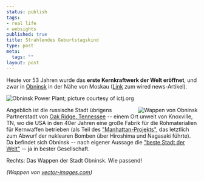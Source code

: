 ```yaml
--- 
status: publish
tags: 
- real life
- websights
published: true
title: Strahlendes Geburtstagskind
type: post
meta: 
  tags: ""
layout: post
---
```

Heute vor 53 Jahren wurde das <strong>erste Kernkraftwerk der Welt eröffnet</strong>, und zwar in <a href="http://de.wikipedia.org/wiki/Obninsk">Obninsk</a> in der Nähe von Moskau (<a href="http://www.wired.com/science/discoveries/news/2007/06/dayintech_0627">Link</a> zum wired news-Artikel).

<img src='http://fredericiana.de/uploads/2007/06/obninsk-powerplant.jpg' alt='Obninsk Power Plant; picture courtesy of ictj.org' />

<a href="http://commons.wikimedia.org/wiki/Image:Coat_of_Arms_of_Obninsk_%28Kaluga_oblast%29_proposal_%282003_N2%29.png"><img src='http://fredericiana.de/uploads/2007/06/obninsk-wappen.thumbnail.png' alt='Wappen von Obninsk' class="alignright" align="right" /></a>Angeblich ist die russische Stadt übrigens Partnerstadt von <a href="http://en.wikipedia.org/wiki/Oak_Ridge%2C_Tennessee">Oak Ridge, Tennessee</a> -- einem Ort unweit von Knoxville, TN, wo die USA in den 40er Jahren eine große Fabrik für die Rohmaterialien für Kernwaffen betrieben (als Teil des <a href="http://de.wikipedia.org/wiki/Manhattan-Projekt">"Manhattan-Projekts"</a>, das letztlich zum Abwurf der nuklearen Bomben über Hiroshima und Nagasaki führte). Da befindet sich Obninsk -- nach eigener Aussage die <a href="http://www.obninsk.ru/eng/">"beste Stadt der Welt"</a> -- ja in bester Gesellschaft.

Rechts: Das Wappen der Stadt Obninsk. Wie passend!

<em>(Wappen von <a href="http://www.vector-images.com/">vector-images.com</a>)</em>
